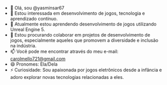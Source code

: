 - 👋 Olá, sou @yasminsar67
- 👀 Estou interessada em desenvolvimento de jogos, tecnologia e aprendizado contínuo.
- 🌱 Atualmente estou aprendendo desenvolvimento de jogos utilizando Unreal Engine 5.
- 💞️ Estou procurando colaborar em projetos de desenvolvimento de jogos, especialmente aqueles que promovem a diversidade e inclusão na indústria.
- 📫 Você pode me encontrar através do meu e-mail: carolmello721@gmail.com
- 😄 Pronomes: Ela/Dela
- ⚡ Curiosidade: Sou apaixonada por jogos eletrônicos desde a infância e adoro explorar novas tecnologias relacionadas a eles.
